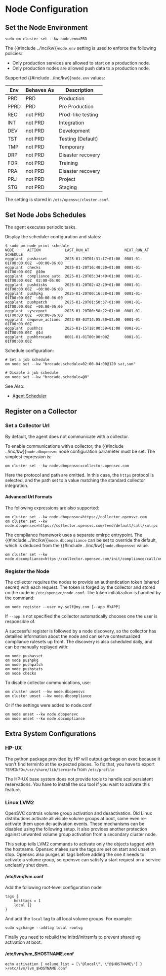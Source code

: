 # Node Configuration

## Set the Node Environment

	sudo om cluster set --kw node.env=PRD

The {{#include ../inc/kw}}`node.env` setting is used to enforce the following policies:

* Only production services are allowed to start on a production node.
* Only production nodes are allowed push data to a production node.

Supported {{#include ../inc/kw}}`node.env` values:

Env      | Behaves As | Description
---------|------------|---------------------
PRD      | PRD        | Production
PPRD     | PRD        | Pre Production
REC      | not PRD    | Prod-like testing
INT      | not PRD    | Integration
DEV      | not PRD    | Development
TST      | not PRD    | Testing (Default)
TMP      | not PRD    | Temporary
DRP      | not PRD    | Disaster recovery
FOR      | not PRD    | Training
PRA      | not PRD    | Disaster recovery
PRJ      | not PRD    | Project
STG      | not PRD    | Staging

The setting is stored in `/etc/opensvc/cluster.conf`.

## Set Node Jobs Schedules

The agent executes periodic tasks.

Display the scheduler configuration and states:

    $ sudo om node print schedule 
    NODE      ACTION           LAST_RUN_AT                NEXT_RUN_AT           SCHEDULE      
    eggplant  pushasset        2025-01-20T01:31:17+01:00  0001-01-01T00:00:00Z  ~00:00-06:00  
    eggplant  checks           2025-01-20T16:40:20+01:00  0001-01-01T00:00:00Z  @10m          
    eggplant  compliance_auto  2025-01-20T05:34:49+01:00  0001-01-01T00:00:00Z  02:00-06:00   
    eggplant  pushdisks        2025-01-20T02:42:29+01:00  0001-01-01T00:00:00Z  ~00:00-06:00  
    eggplant  pushpkg          2025-01-20T00:16:38+01:00  0001-01-01T00:00:00Z  ~00:00-06:00  
    eggplant  pushpatch        2025-01-20T01:50:37+01:00  0001-01-01T00:00:00Z  ~00:00-06:00  
    eggplant  sysreport        2025-01-20T00:58:22+01:00  0001-01-01T00:00:00Z  ~00:00-06:00  
    eggplant  dequeue_actions  2023-08-03T14:05:50+02:00  0001-01-01T00:00:00Z                
    eggplant  pushhcs          2025-01-15T18:00:59+01:00  0001-01-01T00:00:00Z  @1d           
    eggplant  pushbrocade      0001-01-01T00:00:00Z       0001-01-01T00:00:00Z                

Schedule configuration:

    # Set a job schedule
	om node set --kw "brocade.schedule=02:00-04:00@120 sat,sun"

    # Disable a job schedule
	om node set --kw "brocade.schedule=@0"

<div class="warning">

See Also:
* [Agent Scheduler](internals.daemon.scheduler.md)

</div>

## Register on a Collector

### Set a Collector Url

By default, the agent does not communicate with a collector.

To enable communications with a collector, the {{#include ../inc/kw}}`node.dbopensvc` node configuration parameter must be set. The simplest expression is:

	om cluster set --kw node.dbopensvc=collector.opensvc.com

Here the protocol and path are omitted. In this case, the ``https`` protocol is selected, and the path set to a value matching the standard collector integration.

#### Advanced Url Formats

The following expressions are also supported:

	om cluster set --kw node.dbopensvc=https://collector.opensvc.com
	om cluster set --kw node.dbopensvc=https://collector.opensvc.com/feed/default/call/xmlrpc

The compliance framework uses a separate xmlrpc entrypoint. The {{#include ../inc/kw}}`node.dbcompliance` can be set to override the default, which is deduced from the {{#include ../inc/kw}}`node.dbopensvc` value.

	om cluster set --kw node.dbcompliance=https://collector.opensvc.com/init/compliance/call/xmlrpc

### Register the Node

The collector requires the nodes to provide an authentication token (shared secret) with each request. The token is forged by the collector and stored on the node in `/etc/opensvc/node.conf`. The token initialization is handled by the command:

	om node register --user my.self@my.com [--app MYAPP]

If ``--app`` is not specified the collector automatically chooses one the user is responsible of.

A successful register is followed by a node discovery, so the collector has detailled information about the node and can serve contextualized compliance rulesets up front. The discovery is also scheduled daily, and can be manually replayed with:

	om node pushasset
	om node pushpkg
	om node pushpatch
	om node pushstats
	om node checks


To disable collector communications, use:

	om cluster unset --kw node.dbopensvc
	om cluster unset --kw node.dbcompliance

Or if the settings were added to node.conf

	om node unset --kw node.dbopensvc
	om node unset --kw node.dbcompliance

## Extra System Configurations

### HP-UX

The python package provided by HP will output garbage on exec because it won't find terminfo at the expected places. To fix that, you have to export ``TERMINFO=/usr/share/lib/terminfo`` from ``/etc/profile``

The HP-UX base system does not provide tools to handle scsi persistent reservations. You have to install the scu tool if you want to activate this feature.

### Linux LVM2

OpenSVC controls volume group activation and desactivation. Old Linux distributions activate all visible volume groups at boot, some even re-activate them upon de-activation events. These mechanisms can be disabled using the following setup. It also provides another protection against unwanted volume group activation from a secondary cluster node.

This setup tells LVM2 commands to activate only the objects tagged with the hostname. Opensvc makes sure the tags are set on start and unset on stop. Opensvc also purges all tags before adding the one it needs to activate a volume group, so opensvc can satisfy a start request on a service uncleanly shut down.

#### /etc/lvm/lvm.conf

Add the following root-level configuration node:

	tags {
	    hosttags = 1
	    local {}
	}

And add the ``local`` tag to all local volume groups. For example:

	sudo vgchange --addtag local rootvg

Finally you need to rebuild the initrd/initramfs to prevent shared vg activation at boot.

#### /etc/lvm/lvm_$HOSTNAME.conf

	echo activation { volume_list = [\"@local\", \"@$HOSTNAME\"] } >/etc/lvm/lvm_$HOSTNAME.conf

